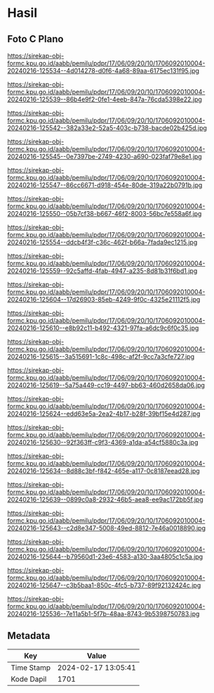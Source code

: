 # Hasil

## Foto C Plano

https://sirekap-obj-formc.kpu.go.id/aabb/pemilu/pdpr/17/06/09/20/10/1706092010004-20240216-125534--4d014278-d0f6-4a68-89aa-6175ec131f95.jpg

https://sirekap-obj-formc.kpu.go.id/aabb/pemilu/pdpr/17/06/09/20/10/1706092010004-20240216-125539--86b4e9f2-0fe1-4eeb-847a-76cda5398e22.jpg

https://sirekap-obj-formc.kpu.go.id/aabb/pemilu/pdpr/17/06/09/20/10/1706092010004-20240216-125542--382a33e2-52a5-403c-b738-bacde02b425d.jpg

https://sirekap-obj-formc.kpu.go.id/aabb/pemilu/pdpr/17/06/09/20/10/1706092010004-20240216-125545--0e7397be-2749-4230-a690-023faf79e8e1.jpg

https://sirekap-obj-formc.kpu.go.id/aabb/pemilu/pdpr/17/06/09/20/10/1706092010004-20240216-125547--86cc6671-d918-454e-80de-319a22b0791b.jpg

https://sirekap-obj-formc.kpu.go.id/aabb/pemilu/pdpr/17/06/09/20/10/1706092010004-20240216-125550--05b7cf38-b667-46f2-8003-56bc7e558a6f.jpg

https://sirekap-obj-formc.kpu.go.id/aabb/pemilu/pdpr/17/06/09/20/10/1706092010004-20240216-125554--ddcb4f3f-c36c-462f-b66a-7fada9ec1215.jpg

https://sirekap-obj-formc.kpu.go.id/aabb/pemilu/pdpr/17/06/09/20/10/1706092010004-20240216-125559--92c5affd-4fab-4947-a235-8d81b31f6bd1.jpg

https://sirekap-obj-formc.kpu.go.id/aabb/pemilu/pdpr/17/06/09/20/10/1706092010004-20240216-125604--17d26903-85eb-4249-9f0c-4325e21112f5.jpg

https://sirekap-obj-formc.kpu.go.id/aabb/pemilu/pdpr/17/06/09/20/10/1706092010004-20240216-125610--e8b92c11-b492-4321-97fa-a6dc9c6f0c35.jpg

https://sirekap-obj-formc.kpu.go.id/aabb/pemilu/pdpr/17/06/09/20/10/1706092010004-20240216-125615--3a515691-1c8c-498c-af2f-9cc7a3cfe727.jpg

https://sirekap-obj-formc.kpu.go.id/aabb/pemilu/pdpr/17/06/09/20/10/1706092010004-20240216-125619--5a75a449-cc19-4497-bb63-460d2658da06.jpg

https://sirekap-obj-formc.kpu.go.id/aabb/pemilu/pdpr/17/06/09/20/10/1706092010004-20240216-125624--edd63e5a-2ea2-4b17-b28f-39bf15e4d287.jpg

https://sirekap-obj-formc.kpu.go.id/aabb/pemilu/pdpr/17/06/09/20/10/1706092010004-20240216-125630--92f363ff-c9f3-4369-a1da-a54cf5880c3a.jpg

https://sirekap-obj-formc.kpu.go.id/aabb/pemilu/pdpr/17/06/09/20/10/1706092010004-20240216-125634--8d88c3bf-f842-465e-a117-0c8187eead28.jpg

https://sirekap-obj-formc.kpu.go.id/aabb/pemilu/pdpr/17/06/09/20/10/1706092010004-20240216-125639--0899c0a8-2932-46b5-aea8-ee9ac172bb5f.jpg

https://sirekap-obj-formc.kpu.go.id/aabb/pemilu/pdpr/17/06/09/20/10/1706092010004-20240216-125643--c2d8e347-5008-49ed-8812-7e46a0018890.jpg

https://sirekap-obj-formc.kpu.go.id/aabb/pemilu/pdpr/17/06/09/20/10/1706092010004-20240216-125644--b79560d1-23e6-4583-a130-3aa4805c1c5a.jpg

https://sirekap-obj-formc.kpu.go.id/aabb/pemilu/pdpr/17/06/09/20/10/1706092010004-20240216-125647--c3b5baa1-850c-4fc5-b737-89f92132424c.jpg

https://sirekap-obj-formc.kpu.go.id/aabb/pemilu/pdpr/17/06/09/20/10/1706092010004-20240216-125536--7e11a5b1-5f7b-48aa-8743-9b5398750783.jpg


## Metadata

| Key        | Value               |
| ---------- | ------------------- |
| Time Stamp | 2024-02-17 13:05:41 |
| Kode Dapil | 1701                |



